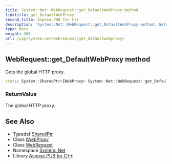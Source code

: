 ```yaml
---
title: System::Net::WebRequest::get_DefaultWebProxy method
linktitle: get_DefaultWebProxy
second_title: Aspose.PUB for C++
description: 'System::Net::WebRequest::get_DefaultWebProxy method. Gets the global HTTP proxy in C++.'
type: docs
weight: 300
url: /cpp/system.net/webrequest/get_defaultwebproxy/
---
```

## WebRequest::get_DefaultWebProxy method


Gets the global HTTP proxy.

```cpp
static System::SharedPtr<IWebProxy> System::Net::WebRequest::get_DefaultWebProxy()
```


### ReturnValue

The global HTTP proxy.

## See Also

* Typedef [SharedPtr](../../../system/sharedptr/)
* Class [IWebProxy](../../iwebproxy/)
* Class [WebRequest](../)
* Namespace [System::Net](../../)
* Library [Aspose.PUB for C++](../../../)
